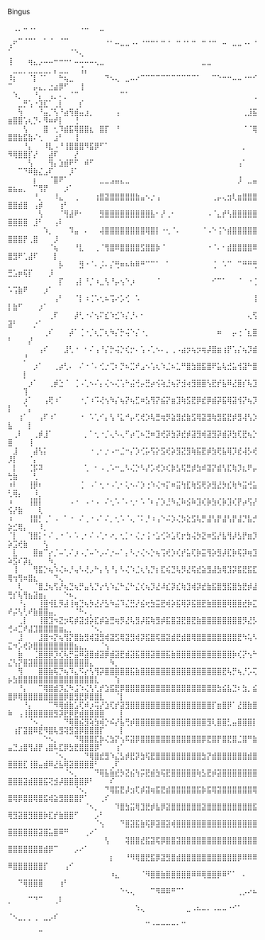 Bingus


⠀⢀⡀⠤⠠⠄⠀⠀⠀⠀⠀⠀⠀⠀⠠⠤⠀⠀⣀⠀⠀⠀⠀⠀⠀⠀⠀⠀⠀⠀⠀⠀⠀⠀⠀⠀⠀⠀⠀⠀⠀⠀⠀⠀⠀⠀⠀⠀⠀⠀⠀⣀⢀⣀⡀⠀⡀⢀⠀⢀⣀⠀⠀⠀⠀⠀⠀⠀⠀⠀⠀⠀
⢠⠋⠀⠀⠀⠀⠀⠀⠀⠀⠀⠀⠀⠀⠀⠀⠀⠀⠀⠈⠁⠒⠤⠤⠐⠂⠈⠉⠉⠁⠉⠈⠀⠉⠈⠁⠉⠀⠉⠈⠉⠀⠒⠀⠤⠤⠐⠂⠈⠁⠀⠀⠀⠀⠀⠀⠀⠀⠀⠀⠀⠈⠑⢄⠀⠀⠀⠀⠀⠀⠀⠀
⢸⠀⠀⠀⢶⣄⡠⠤⠤⠒⠒⠒⠂⠤⠤⠤⠤⢄⣀⠀⠀⠀⠀⠀⠀⠀⠀⠀⠀⠀⠀⠀⠀⠀⠀⠀⠀⠀⣀⣀⠀⠀⠀⠀⠀⠀⠀⠀⠀⠀⣀⣀⡀⣀⣀⣀⣀⡀⡄⣀⣀⠀⠀⢨⡄⠀⠀⠀⠀⠀⠀⠀
⠸⡆⠀⠀⠈⡇⠈⠁⠀⠀⠓⢦⣀⠀⠀⠀⠀⠀⠀⠙⠢⢄⠀⣀⠤⠔⠉⠉⠉⠉⠉⠉⠉⠉⠉⠉⠉⠁⠀⠀⠉⠑⠒⠒⠤⠤⠐⠒⠊⠉⠀⠀⠀⠀⡤⣄⡀⣐⣴⡿⠋⠀⠀⢸⠀⠀⠀⠀⠀⠀⠀⠀
⠀⠱⡀⠀⠀⠘⡄⠀⢠⡀⠄⡀⠈⠉⠀⠀⠀⠀⠀⠀⠀⠀⠉⠁⠀⠀⠀⠀⠀⠀⠀⠀⠀⠀⠀⠀⠀⠀⠀⠀⠀⠀⠀⠀⠀⠀⠀⠀⢀⠀⠀⣀⡛⢡⠐⣹⣏⠁⢀⡇⠀⠀⠀⡎⠀⠀⠀⠀⠀⠀⠀⠀
⠀⠀⢳⠀⠀⠀⠘⣤⡈⢣⠘⣴⢻⣾⣤⣰⡀⠀⠀⠀⠀⢠⠀⠀⠀⠀⠀⠀⠀⠀⠀⠀⠀⠀⠀⠀⠀⠀⠀⠀⠀⠀⠀⠀⠀⠀⢀⣸⣯⣶⣿⣿⢡⢆⡙⠄⠻⠶⠞⡇⠀⠀⢘⠀⠀⠀⠀⠀⠀⠀⠀⠀
⠀⠀⠀⢣⠀⠀⠀⣿⠀⢂⠹⣾⣯⢿⣿⣿⣆⠀⣿⡏⠀⠘⠀⠀⠀⠀⠀⠀⠀⠀⠀⠀⠀⠀⠀⠀⠀⠀⠀⠀⠀⠀⠀⠀⠀⠀⠈⠈⢿⣿⣿⣷⣯⣷⠌⢂⠀⠀⣰⠃⠀⠀⢸⠀⠀⠀⠀⠀⠀⠀⠀⠀
⠀⠀⠀⠘⡄⠀⠀⠸⣇⠠⠘⢸⣿⣿⣿⠻⣯⡿⠋⠁⠀⠀⠀⠀⠀⠀⠀⠀⠀⠀⠀⠀⠀⠀⠀⠀⠀⠀⠀⠀⠀⠀⠀⠀⠀⠀⡀⠀⠀⠻⢿⣿⣿⡏⡜⠀⠀⣼⠏⠀⠀⠀⡜⠀⠀⠀⠀⠀⠀⠀⠀⠀
⠀⠀⠀⠀⢣⠀⠀⠀⢻⡄⣱⣾⠟⠋⠀⠾⠋⠀⠀⠀⠀⠀⠀⠀⠀⠀⠀⠀⠀⠀⠀⠀⠀⠀⠀⠀⠀⠀⠀⠀⠀⠀⠀⠀⠀⢠⠁⠀⠀⠀⠀⠉⠙⠿⣷⣌⣠⠏⠀⠀⠀⡸⠁⠀⠀⠀⠀⠀⠀⠀⠀⠀
⠀⠀⠀⠀⠀⡆⠀⠀⠈⣿⠟⠁⠀⠀⠀⠀⠀⠀⣀⣀⣠⣤⣄⣀⠀⠀⠀⠀⠀⠀⠀⠀⠀⠀⠀⠀⠀⠀⠀⠀⠀⠀⠀⠀⠀⡸⠀⣀⣤⣶⣦⣤⡀⠀⠉⢻⡟⠀⠀⠀⡰⠁⠀⠀⠀⠀⠀⠀⠀⠀⠀⠀
⠀⠀⠀⠀⠀⠘⡀⠀⠀⠸⣄⠀⠀⢀⠀⠀⠀⢰⣿⣽⣿⣿⣿⣿⣿⣷⣤⠢⡐⢠⠀⠀⠀⠀⠀⠀⠀⠀⠀⠀⢀⡤⢄⣲⢇⣶⣿⣿⣿⣿⣿⣾⣿⠀⢠⡾⠀⠀⠀⢰⠃⠀⠀⠀⠀⠀⠀⠀⠀⠀⠀⠀
⠀⠀⠀⠀⠀⠀⢣⠀⠀⠀⠈⢻⣼⠟⠂⠀⠀⠀⣻⣿⣿⣿⣿⣿⣿⣿⣿⣿⣧⠂⡜⢀⠂⠀⠀⠀⠀⠀⠀⠠⠈⣄⡞⢣⣿⣿⣿⣿⣿⣿⣿⣿⣿⠀⣸⠃⠀⠀⢠⠇⠀⠀⠀⠀⠀⠀⠀⠀⠀⠀⠀⠀
⠀⠀⠀⠀⠀⠀⠀⠱⡀⠀⠀⠀⠹⣤⠀⠄⠀⠀⢼⣿⣿⣿⣿⣿⣿⣿⣿⢿⣿⡇⠐⢂⠈⠄⠀⠀⠀⠀⠈⠠⠑⢨⠑⣾⣿⣿⣿⣿⣿⣿⣿⣿⡟⢀⣿⠀⠀⠀⡸⠀⠀⠀⠀⠀⠀⠀⠀⠀⠀⠀⠀⠀
⠀⠀⠀⠀⠀⠀⠀⠀⠈⢦⠀⠀⠀⠘⣇⠀⠀⢀⠈⢻⣿⠿⣿⣿⣿⣿⣫⣿⣿⡷⠈⠀⠀⠀⠀⠀⠀⠀⠀⠐⠈⠄⠂⣾⣿⣿⣿⣿⠿⣿⣻⠟⢁⣼⠏⠀⠀⠀⡇⠀⠀⠀⠀⠀⠀⠀⠀⠀⠀⠀⠀⠀
⠀⠀⠀⠀⠀⠀⠀⠀⠀⠀⡧⠀⠀⠀⣻⠐⠈⠄⡨⠄⡌⢛⠶⠦⠷⠿⠛⠉⠉⠁⠀⠁⠀⠀⠀⠀⠀⠀⠀⠀⢈⠀⠡⠉⠀⠉⠛⠛⢛⣛⣡⡶⢯⡏⠀⠀⠀⡸⠀⠀⠀⠀⠀⠀⠀⠀⠀⠀⠀⠀⠀⠀
⠀⠀⠀⠀⠀⠀⠀⠀⠀⠀⡏⠀⠀⢠⡇⠘⡈⠰⣀⢣⠘⡤⢢⠑⡰⠀⠀⠀⠀⠈⠀⠀⠀⠀⠀⠀⠀⠀⠀⠀⠊⠉⠁⠀⠀⠈⠀⠐⢈⠡⢩⣷⠟⠀⠀⠀⡰⠁⠀⠀⠀⠀⠀⠀⠀⠀⠀⠀⠀⠀⠀⠀
⠀⠀⠀⠀⠀⠀⠀⠀⠀⢠⠃⠀⠀⠈⡇⠰⢈⠡⢂⠦⢩⠔⡡⢊⠀⠡⠀⠀⠀⠀⠀⠀⠀⠀⠀⠀⠀⠀⠀⠀⠀⠀⠀⠀⠀⠀⠀⠀⢸⡇⣷⠋⠀⠀⠀⡰⠁⠀⠀⠀⠀⠀⠀⠀⠀⠀⠀⠀⠀⠀⠀⠀
⠀⠀⠀⠀⠀⠀⠀⠀⢀⠏⠀⠀⠀⡼⢃⠐⠌⢢⠍⣎⠱⣊⠱⡌⡘⠄⠂⠀⠀⠀⠀⠀⠀⠀⠀⠀⠀⠀⠀⠀⠀⠀⠀⠀⠀⠀⠀⢄⢫⣽⠃⠀⠀⠀⡐⠁⠀⠀⠀⠀⠀⠀⠀⠀⠀⠀⠀⠀⠀⠀⠀⠀
⠀⠀⠀⠀⠀⠀⠀⢀⠎⠀⠀⠀⡼⠁⢈⠐⡈⢆⡉⢆⠳⡌⡓⢬⠑⡌⠐⡀⠀⠀⠀⠀⠀⠀⠀⠀⠀⠀⠀⠀⠀⠶⠀⠀⡤⢐⠈⣆⣿⠃⠀⠀⠀⡜⠀⠀⠀⠀⠀⠀⠀⠀⠀⠀⠀⠀⠀⠀⠀⠀⠀⠀
⠀⠀⠀⠀⠀⠀⢠⠎⠀⠀⠀⣸⢃⠐⠀⠂⠌⢠⠘⡌⡓⢬⡑⢎⡒⠄⢡⠠⢁⠢⠄⡀⢀⠠⣴⡲⢦⡲⢶⡼⣿⣶⢰⡟⢡⡌⢦⡹⣾⠀⠀⠀⡘⠀⠀⠀⠀⠀⠀⠀⠀⠀⠀⠀⠀⠀⠀⠀⠀⠀⠀⠀
⠀⠀⠀⠀⠀⡰⠁⠀⠀⢀⡴⢃⠄⠀⠌⠐⠈⠄⢊⡐⢉⠆⡙⠦⣉⠞⣠⠢⢡⢆⠱⣈⠦⣁⠛⣿⣳⣿⣯⣿⠟⣥⢧⣚⣥⢺⣽⠓⣿⠀⠀⠀⡇⠀⠀⠀⠀⠀⠀⠀⠀⠀⠀⠀⠀⠀⠀⠀⠀⠀⠀⠀
⠀⠀⠀⠀⡰⠁⠀⠀⢀⡾⣑⠈⠀⢈⠠⢁⠢⠌⡄⢌⠢⢌⢡⠓⣬⢚⡤⣛⡴⢪⢵⣘⢦⡝⣺⢴⣻⣿⣿⢣⣟⡞⣧⠿⣜⣿⡎⢧⣹⠀⠀⠀⢹⠀⠀⠀⠀⠀⠀⠀⠀⠀⠀⠀⠀⠀⠀⠀⠀⠀⠀⠀
⠀⠀⠀⡰⠁⠀⠀⢠⢟⠰⠁⠀⠀⠀⠐⡈⠰⠩⢜⢢⠳⡌⢦⡝⢦⣋⠶⣣⢻⡝⣮⡝⣶⣹⢷⣫⣟⡿⣞⡿⣾⡽⣯⢿⣽⢺⡝⢦⡹⡇⠀⠀⠈⡄⠀⠀⠀⠀⠀⠀⠀⠀⠀⠀⠀⠀⠀⠀⠀⠀⠀⠀
⠀⠀⢰⠁⠀⠀⢠⠏⠰⠁⠀⠀⠀⠀⠐⠀⠡⢁⠊⡄⢣⠘⣅⠚⡤⢋⢞⡱⢧⣛⢶⡻⣵⣻⣞⣷⣫⢿⣽⣻⢷⣻⣯⣟⡾⣻⢼⢣⡱⣧⠀⠀⠀⡇⠀⠀⠀⠀⠀⠀⠀⠀⠀⠀⠀⠀⠀⠀⠀⠀⠀⠀
⠀⢀⠇⠀⠀⢀⡾⣸⠁⠀⠀⠀⠀⠀⠀⡀⠁⢂⠐⡈⢄⠣⢄⠋⡴⢉⠦⣙⠶⣹⢞⡽⣳⡽⣞⡾⣽⣻⢾⣽⣻⡽⣾⡽⣳⢏⣟⢦⡑⣿⠀⠀⠀⢸⠀⠀⠀⠀⠀⠀⠀⠀⠀⠀⠀⠀⠀⠀⠀⠀⠀⠀
⠀⣸⠀⠀⠀⣼⢣⡅⠀⠀⠀⠀⠀⠀⠀⠀⠐⢀⠂⡐⠠⠒⣈⠒⡌⡱⢊⡥⢫⡕⣫⢞⡵⣻⣝⣻⢷⣯⣟⡾⣳⢟⣧⢿⡹⣞⢼⡣⢞⡸⡇⠀⠀⠈⡄⠀⠀⠀⠀⠀⠀⠀⠀⠀⠀⠀⠀⠀⠀⠀⠀⠀
⠀⡇⠀⠀⢈⡯⠽⠀⠀⠀⠀⠀⠀⠀⠀⢁⠀⠂⠠⢀⠡⠒⣀⠣⢌⡑⠣⡜⡡⢞⡱⢎⡷⣣⢯⣛⡾⣳⠾⣽⡝⣾⢣⣏⢷⡹⣆⠟⡤⢓⣷⠀⠀⠀⢃⠀⠀⠀⠀⠀⠀⠀⠀⠀⠀⠀⠀⠀⠀⠀⠀⠀
⠰⠇⠀⠀⢸⡿⠆⠀⠀⠀⠀⠀⠀⠀⢈⠀⠠⠁⢂⠐⠠⢁⠂⢅⠢⠌⡱⢐⠱⢌⠲⡍⠶⣭⢳⣏⢷⣫⢟⡵⣻⣜⡳⣎⢷⠳⣭⢚⣥⢃⢿⡄⠀⠀⠸⡀⠀⠀⠀⠀⠀⠀⠀⠀⠀⠀⠀⠀⠀⠀⠀⠀
⠰⠀⠀⠀⢸⣿⡇⠀⠀⠀⠀⠀⠠⠐⠀⠠⠐⠠⠀⠌⢂⠡⠈⠄⢂⠂⠡⠈⠆⡌⡱⣘⠳⣌⠷⣪⠷⣹⢎⡷⣳⢎⡷⣹⢎⡟⡴⢫⡜⢪⡜⣷⠀⠀⠀⢇⠀⠀⠀⠀⠀⠀⠀⠀⠀⠀⠀⠀⠀⠀⠀⠀
⠰⠀⠀⠀⢸⣿⡃⢀⠁⠠⠀⠁⠐⠀⠌⢀⠐⠠⠁⠌⡀⢂⠡⠈⢄⠈⠅⡘⠰⢠⠑⠬⡱⢌⡳⣕⣫⢧⡛⣼⢣⡟⣼⢣⡟⣼⡙⣧⡚⡵⣊⢿⡄⠀⠀⠸⡀⠀⠀⠀⠀⠀⠀⠀⠀⠀⠀⠀⠀⠀⠀⠀
⠈⡇⠀⠀⢹⣿⡅⠂⠌⢀⠐⠈⠄⠡⢀⠂⠌⠠⢁⠂⠔⡀⢂⡁⠂⢌⡐⢨⠐⣡⢊⠵⣡⢏⡖⣳⢬⡳⣝⠶⣫⡜⣧⢻⡼⣣⡟⣶⡹⡵⣩⢞⣷⠀⠀⠀⢣⠀⠀⠀⠀⠀⠀⠀⠀⠀⠀⠀⠀⠀⠀⠀
⠀⣇⠀⠀⠀⣿⣶⠉⡔⡈⠤⢁⠌⡰⠠⡈⠤⠑⡠⠌⡐⠤⠁⡄⠣⡐⢌⠢⡑⢦⢩⢞⡱⢎⡞⣥⢏⡷⣭⢻⡵⣻⡼⣏⡷⢯⡽⢶⣹⠵⣫⠎⡽⣆⠀⠀⠀⠳⡀⠀⠀⠀⠀⠀⠀⠀⠀⠀⠀⠀⠀⠀
⠀⢸⠀⠀⠀⢻⣯⡑⢦⠱⢌⠦⡘⢤⠣⢜⡠⠓⡄⢣⠘⡄⠣⢌⠱⣈⢆⢣⡙⡆⣏⢮⣙⢧⡻⣜⢯⣞⣵⣻⣼⣳⢿⣹⡽⣯⣟⣯⣏⢿⢲⢻⠶⣿⣆⠀⠀⠀⠙⢄⠀⠀⠀⠀⠀⠀⠀⠀⠀⠀⠀⠀
⠀⠀⢇⠀⠀⠈⣿⣘⢦⢫⡜⢦⣙⢦⡛⣤⢣⡙⡔⢣⠱⣌⠓⣌⠓⣌⢎⢦⡹⣜⠼⣎⡽⣎⢷⣹⢾⡽⣞⣷⣯⣿⣻⣯⣿⣳⣟⡾⣼⢛⡎⢧⢻⣦⣽⣶⡄⠀⠀⠀⠑⠦⡀⠀⠀⠀⠀⠀⠀⠀⠀⠀
⠀⠀⠘⡄⠀⠀⢸⣿⢺⣇⡻⣼⢸⢶⣙⢦⡳⣜⡜⣣⠳⣬⠹⣌⣛⡜⣮⢖⣳⣭⣟⢾⡵⣯⢿⡽⣯⣿⣟⣷⣿⣿⣿⢿⣿⣿⣞⡷⣍⠞⡬⢣⢃⠞⣷⣿⣿⣤⡀⠀⠀⠀⠈⠓⠄⡀⠀⠀⠀⠀⠀⠀
⠀⠀⢀⡇⠀⠀⢸⣿⣹⠲⣝⡲⢯⡾⣽⣺⡵⣏⡾⣵⣛⢶⡻⣜⢧⣻⡼⣯⢷⣻⡾⣯⣿⣽⣟⣿⣟⣷⣿⣿⣿⣿⣿⣿⣿⣿⡻⣜⡣⢚⠴⣉⠞⣼⣹⣿⣿⣿⣿⣶⣄⡀⠀⠀⠀⠈⠢⡀⠀⠀⠀⠀
⠀⠀⣸⠀⠀⠀⣸⣿⠲⡝⢦⢻⡝⣿⣷⣻⢾⣽⣻⢾⣽⣫⢿⣽⣻⢾⡽⣯⣿⢯⣿⣽⣾⣟⣾⣿⢿⣿⣿⣿⣿⣿⣿⣿⣿⣟⠳⢥⠣⣍⠲⡡⢞⡵⣿⣿⣿⣿⣿⣿⣿⣿⣦⣄⡀⠀⠀⠈⢢⠀⠀⠀
⠀⠀⣷⠀⠀⢈⣿⣿⡿⡹⢎⢧⡛⣭⠿⣽⣿⣾⣽⡿⣾⣽⣟⣾⣽⣯⣿⣿⣽⣿⣿⣯⣷⣿⣿⣿⣿⣿⣿⣿⣿⣿⣿⣿⡷⢎⡝⢢⠓⣌⢣⡝⣿⣽⣿⣿⣿⣿⣿⣿⣿⣿⣿⣿⣿⣄⠀⠀⠀⠳⡀⠀
⠀⠀⢻⠀⠀⠀⣿⣿⣷⢯⡙⢦⠹⣄⠫⡔⢣⢻⡽⣿⣿⣿⣿⣿⣯⣷⣿⣿⣿⣿⣿⣿⣿⣿⣿⣿⣿⣿⣿⣿⣿⣿⣟⢧⡛⢦⡘⡡⢍⡦⣳⣿⣿⣿⣿⣿⣿⣿⣿⣿⣿⣿⣿⣿⣿⣿⣇⠀⠀⠀⢱⠀
⠀⠀⠘⡄⠀⠀⠉⢿⣿⣾⡹⣌⠳⣨⠱⢌⢣⢃⡞⣱⣯⣟⡿⣿⣿⣿⣿⣿⣿⣿⣿⣿⣿⣿⣿⣿⣿⣿⣿⣿⣿⣳⣮⣧⣙⠆⣳⡀⣮⣿⡿⢿⣿⣿⣿⣿⣿⣿⣿⣿⡿⣿⣻⣟⡿⣿⣿⣇⠀⠀⠈⡇
⠀⠀⠀⠘⡄⠀⠀⠀⠉⠻⢿⣾⣷⣡⢏⠾⡰⢭⡜⣱⢏⡞⣽⣻⣿⣿⣿⣿⣿⣿⣿⣿⣿⣿⣿⣿⣿⣿⣿⣿⡏⣶⣿⡿⠁⣜⣿⣷⣿⠷⠀⢠⢸⣿⣿⣿⣿⣿⣻⡽⣟⡿⣟⣾⣿⣿⣿⣿⠀⠀⠀⡇
⠀⠀⠀⠀⠈⠢⢀⠀⠀⠀⠀⠙⢿⣿⣮⣻⢵⣳⢾⡑⠮⡜⣧⢛⡾⣿⣿⣿⣿⣿⣿⣿⣿⣿⣿⣿⣿⣿⣿⣻⢇⣿⣿⣃⣤⣿⣿⣿⡇⠀⢰⡏⣽⣿⠿⣟⠻⣿⢧⣻⢽⣻⣽⡿⣿⣿⣿⡏⠀⠀⠀⡇
⠀⠀⠀⠀⠀⠀⠀⠑⠢⡀⠀⠀⠀⠙⢿⣿⣿⣏⡷⢌⣳⡝⢢⠯⣽⡿⣿⣿⣿⣿⣿⣿⣿⣿⣿⣿⣿⣿⡿⣟⣿⡟⣿⣟⣿⣈⣿⠛⣷⣤⣙⣰⣿⢻⣼⡟⢠⣿⠧⣏⡿⣳⣟⣿⣿⣿⡿⠁⠀⠀⢰⠁
⠀⠀⠀⠀⠀⠀⠀⠀⠀⠈⠢⡀⠀⠀⠀⠙⢿⣿⣞⣻⠱⣌⣣⡾⣟⡽⣳⢯⣟⣿⣿⣿⣿⣿⣿⣿⣿⣿⣳⡝⣾⣿⣿⣿⣿⣿⣿⣾⣿⣿⣿⣿⣏⢸⣿⣤⣾⠿⣜⣧⢿⣽⣿⣿⣿⣿⠃⠀⠀⢀⠏⠀
⠀⠀⠀⠀⠀⠀⠀⠀⠀⠀⠀⠈⠢⡀⠀⠀⠀⠙⢿⣧⣷⣞⡳⣝⣮⢳⡭⣟⣾⣳⢯⣟⣿⣿⣿⣿⣿⢷⣣⣟⡾⣽⣿⣿⣿⣿⣿⣿⣿⣿⣿⣿⣽⣾⣿⣿⣯⢝⣺⡼⣿⣿⣿⣿⡿⠃⠀⠀⠀⠎⠀⠀
⠀⠀⠀⠀⠀⠀⠀⠀⠀⠀⠀⠀⠀⠈⠢⡀⠀⠀⠀⠙⢿⣯⣟⡼⣲⢏⡾⣽⢶⣯⣟⣾⣿⣿⣿⣿⣿⣯⡷⣯⢿⣽⣿⣿⣿⣿⣿⣿⢿⣿⢿⡿⣿⣿⢿⣿⣯⢾⣵⣻⣿⣿⣿⡟⠁⠀⠀⢀⠎⠀⠀⠀
⠀⠀⠀⠀⠀⠀⠀⠀⠀⠀⠀⠀⠀⠀⠀⠈⠢⡀⠀⠀⠀⠹⣿⣳⣭⢿⣹⣟⡾⣧⡿⣽⣿⣿⣿⣿⣿⣿⣽⣿⣿⣿⣿⣿⣿⣿⣿⣿⣯⢿⣻⣽⣿⣻⣿⣿⡷⣏⡞⣷⣿⣿⠋⠀⠀⠀⡠⠃⠀⠀⠀⠀
⠀⠀⠀⠀⠀⠀⠀⠀⠀⠀⠀⠀⠀⠀⠀⠀⠀⠈⢢⠀⠀⠀⠙⣿⣽⣯⣷⢯⡿⣽⣿⣽⢾⣿⣿⣿⣿⣿⣿⣿⣿⣿⣿⣿⣿⣿⣿⣿⣿⣿⣿⣿⣿⣿⣿⣽⣿⣥⣿⠿⠛⠀⠀⠀⢀⠔⠁⠀⠀⠀⠀⠀
⠀⠀⠀⠀⠀⠀⠀⠀⠀⠀⠀⠀⠀⠀⠀⠀⠀⠀⠀⢣⠀⠀⠀⢽⣿⣿⣞⣯⣽⢯⡿⣿⣿⣽⣿⣿⣿⣿⣿⣿⣿⣿⣿⣿⣿⣿⣿⣿⣿⣿⣿⣿⣿⣿⣿⣿⣾⡿⠉⠀⠀⠀⡠⠔⠁⠀⠀⠀⠀⠀⠀⠀
⠀⠀⠀⠀⠀⠀⠀⠀⠀⠀⠀⠀⠀⠀⠀⠀⠀⠀⠀⠀⡆⠀⠀⠘⠻⢿⣿⣟⣯⡿⣽⣻⣿⣾⣿⣿⣿⣿⣿⣿⣿⣿⣿⣿⣿⡿⠿⠿⠿⠿⣿⣿⣿⣿⣿⣿⡏⠀⠀⠀⢠⠊⠀⠀⠀⠀⠀⠀⠀⠀⠀⠀
⠀⠀⠀⠀⠀⠀⠀⠀⠀⠀⠀⠀⠀⠀⠀⠀⠀⠀⠀⠀⠰⣄⠀⠀⠀⠀⠈⠻⣿⣿⣷⣿⣿⣿⣿⣿⠿⠿⢿⣿⣿⡿⠿⠋⠁⠀⠄⠀⠀⠀⠀⠙⢿⣿⣿⣿⠀⠀⠀⢰⠃⠀⠀⠀⠀⠀⠀⠀⠀⠀⠀⠀
⠀⠀⠀⠀⠀⠀⠀⠀⠀⠀⠀⠀⠀⠀⠀⠀⠀⠀⠀⠀⠀⠀⠑⠢⢄⠀⠀⠀⠉⠻⠿⠿⠛⠉⠁⠀⠀⠀⠀⠀⠀⠀⠀⠀⠀⢀⡠⠔⠦⡀⠀⠀⠀⠉⠙⠉⠀⠀⢀⠇⠀⠀⠀⠀⠀⠀⠀⠀⠀⠀⠀⠀
⠀⠀⠀⠀⠀⠀⠀⠀⠀⠀⠀⠀⠀⠀⠀⠀⠀⠀⠀⠀⠀⠀⠀⠀⠀⠱⢄⠀⠀⠀⠀⠀⠀⠀⠀⣀⠠⠦⠤⠄⠠⠤⠤⠐⠊⠁⠀⠀⠀⠈⠢⣀⡀⡀⢀⠀⣀⡠⠎⠀⠀⠀⠀⠀⠀⠀⠀⠀⠀⠀⠀⠀
⠀⠀⠀⠀⠀⠀⠀⠀⠀⠀⠀⠀⠀⠀⠀⠀⠀⠀⠀⠀⠀⠀⠀⠀⠀⠀⠀⠉⠐⠒⠒⠒⠒⠂⠉⠀⠀⠀⠀⠀⠀⠀⠀⠀⠀⠀⠀⠀⠀⠀⠀⠀⠀⠀⠀⠉⠀⠀⠀⠀⠀⠀⠀⠀⠀⠀⠀⠀⠀⠀⠀⠀
